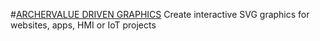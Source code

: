 #[ARCHERVALUE DRIVEN GRAPHICS](https://archer.graphics/)
Create interactive SVG graphics for websites, apps, HMI or IoT projects

